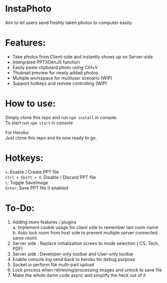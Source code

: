 # **InstaPhoto**
Aim to let users send freshly taken photos to computer easily.


# Features:
- Take photos from Client-side and instantly shows up on Server-side
- Intergrated PPTXGenJS function
- Easily paste clipboard photo using Ctrl+V
- Thubnail preview for newly added photos 
- Multiple workspace for multiuser scenario (WIP)
- Support hotkeys and remote controlling (WIP)

# How to use:

Simply clone this repo and run `npm install` in console.\
To start run `npm start` in console

For Heroku:\
Just clone this repo and its now ready to go. 

# Hotkeys:

`x`: Enable / Create PPT file\
`Ctrl + Shift + X`: Disable / Discard PPT file\
`\`: Toggle SaveImage\
`Enter`: Save PPT file if enabled


# To-Do:
 1. Adding more features / plugins\
	a. Implement cookie usage for client side to remember last room name\
	b. Auto lock room from host side to prevent multiple server connected same room\
 2. Server side : Replace initialization screen to mode selection ( CS, Tech, PDF)
 3. Server side : Developer-only toolbar and User-only toolbar
 3. Enable console.log send back to heroku for debug purpose
 4. Socket.io perform file multi-part upload 
 5. Lock process when retrieving/processing images and unlock to save file
 99. Make the whole damn code async and simplify the heck out of it
